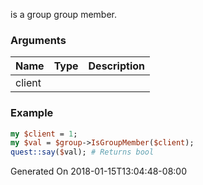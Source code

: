 is a group group member.
### Arguments
**Name**|**Type**|**Description**
:---|:---|:---
client||

### Example

```perl
my $client = 1;
my $val = $group->IsGroupMember($client);
quest::say($val); # Returns bool
```


Generated On 2018-01-15T13:04:48-08:00